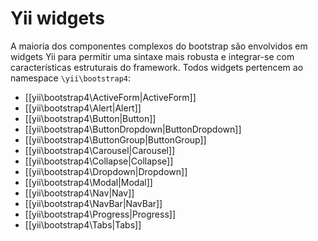 Yii widgets
===========

A maioria dos componentes complexos do bootstrap são envolvidos em widgets Yii para permitir uma sintaxe mais robusta e integrar-se com
características estruturais do framework. Todos widgets pertencem ao namespace `\yii\bootstrap4`:

- [[yii\bootstrap4\ActiveForm|ActiveForm]]
- [[yii\bootstrap4\Alert|Alert]]
- [[yii\bootstrap4\Button|Button]]
- [[yii\bootstrap4\ButtonDropdown|ButtonDropdown]]
- [[yii\bootstrap4\ButtonGroup|ButtonGroup]]
- [[yii\bootstrap4\Carousel|Carousel]]
- [[yii\bootstrap4\Collapse|Collapse]]
- [[yii\bootstrap4\Dropdown|Dropdown]]
- [[yii\bootstrap4\Modal|Modal]]
- [[yii\bootstrap4\Nav|Nav]]
- [[yii\bootstrap4\NavBar|NavBar]]
- [[yii\bootstrap4\Progress|Progress]]
- [[yii\bootstrap4\Tabs|Tabs]]
